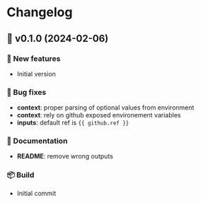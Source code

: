 # Changelog

## 🚀 v0.1.0 (2024-02-06)

### 💫 New features

- Initial version

### 🐛 Bug fixes

- **context**: proper parsing of optional values from environment
- **context**: rely on github exposed environement variables
- **inputs**: default ref is `{{ github.ref }}`

### 📖 Documentation

- **README**: remove wrong outputs

### 📦 Build

- Initial commit

<!-- End of file -->

